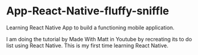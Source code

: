 # App-React-Native-fluffy-sniffle
Learning React Native App to build a functioning mobile application. 

I am doing the tutorial by Made With Matt in Youtube by recreating its to do list using React Native. 
This is my first time learning React Native. 
